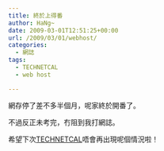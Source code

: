 ```yaml
---
title: 終於上得番
author: HaNg~
date: 2009-03-01T12:51:25+00:00
url: /2009/03/01/webhost/
categories:
  - 網誌
tags:
  - TECHNETCAL
  - web host

---
```

網存停了差不多半個月，呢家終於開番了。

不過反正未考完，冇阻到我打網誌。

希望下次[TECHNETCAL][1]唔會再出現呢個情況啦！

 [1]: http://www.technetcal.com/